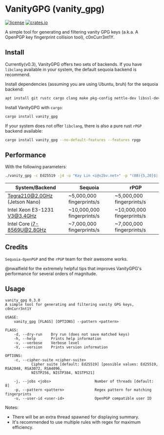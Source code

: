 VanityGPG (vanity_gpg)
======================

[![license](https://img.shields.io/github/license/RedL0tus/VanityGPG.svg)](LICENSE)
[![crates.io](http://meritbadge.herokuapp.com/vanity_gpg)](https://crates.io/crates/vanity_gpg)

A simple tool for generating and filtering vanity GPG keys (a.k.a. A OpenPGP key fingerprint collision tool), c0nCurr3nt1Y.

Install
-------

Currently(v0.3), VanityGPG offers two sets of backends. If you have `libclang` available in your system, the default sequoia backend is recommend. 

Install dependencies (assuming you are using Ubuntu, bruh) for the sequoia backend:
```bash
apt install git rustc cargo clang make pkg-config nettle-dev libssl-dev capnproto libsqlite3-dev
```

Install VanityGPG with `cargo`:
```bash
cargo install vanity_gpg
```

If your system does not offer `libclang`, there is also a pure rust `rPGP` backend available:

```bash
cargo install vanity_gpg --no-default-features --features rpgp
```

Performance
-----------

With the following parameters:

```bash
./vanity_gpg -c Ed25519 -j4 -u "Kay Lin <i@v2bv.net>" -p "(8B){5,20}$|(B8){5,20}$|(EB){5,20}$|(BE){5,20}$|(EF){5,20}$|(FE){5,20}$|A{10,40}$|B{10,40}$|C{10,40}$|D{10,40}$|E{10,40}$|F{10,40}$|1{10,40}$|2{10,40}$|3{10,40}$|4{10,40}$|5{10,40}$|6{10,40}$|7{10,40}$|8{10,40}$|9{10,40}$|1145141919810$"
```

|         System/Backend        |           Sequoia          |            rPGP            |
|-------------------------------|----------------------------|----------------------------|
| Tegra210@2.0GHz (Jetson Nano) |  ~5,000,000 fingerprints/s |  ~5,000,000 fingerprints/s |
| Intel Xeon E3-1231 V3@3.4GHz  | ~10,000,000 fingerprints/s | ~10,000,000 fingerprints/s |
|  Intel Core i7-8569U@2.8GHz   |  ~7,000,000 fingerprints/s |  ~7,000,000 fingerprints/s |

Credits
-------

`Sequoia-OpenPGP` and the `rPGP` team for their awesome works.

@nwalfield for the extremely helpful tips that improves VanityGPG's performance for several orders of magnitude.

Usage
-----

```
vanity_gpg 0.3.0
A simple tool for generating and filtering vanity GPG keys, c0nCurr3nt1Y

USAGE:
    vanity_gpg [FLAGS] [OPTIONS] --pattern <pattern>

FLAGS:
    -d, --dry-run    Dry run (does not save matched keys)
    -h, --help       Prints help information
    -v, --verbose    Verbose level
    -V, --version    Prints version information

OPTIONS:
    -c, --cipher-suite <cipher-suite>
            Cipher suite [default: Ed25519] [possible values: Ed25519, RSA2048, RSA3072, RSA4096,
            NISTP256, NISTP384, NISTP521]

    -j, --jobs <jobs>                    Number of threads [default: 8]
    -p, --pattern <pattern>              Regex pattern for matching fingerprints
    -u, --user-id <user-id>              OpenPGP compatible user ID
```

Notes:
 - There will be an extra thread spawned for displaying summary.
 - It's recommended to use multiple rules with regex for maximum efficiency.